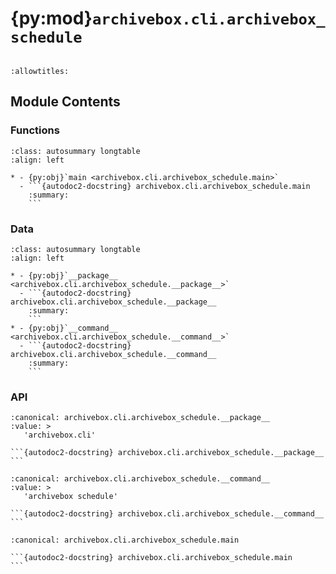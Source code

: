 # {py:mod}`archivebox.cli.archivebox_schedule`

```{py:module} archivebox.cli.archivebox_schedule
```

```{autodoc2-docstring} archivebox.cli.archivebox_schedule
:allowtitles:
```

## Module Contents

### Functions

````{list-table}
:class: autosummary longtable
:align: left

* - {py:obj}`main <archivebox.cli.archivebox_schedule.main>`
  - ```{autodoc2-docstring} archivebox.cli.archivebox_schedule.main
    :summary:
    ```
````

### Data

````{list-table}
:class: autosummary longtable
:align: left

* - {py:obj}`__package__ <archivebox.cli.archivebox_schedule.__package__>`
  - ```{autodoc2-docstring} archivebox.cli.archivebox_schedule.__package__
    :summary:
    ```
* - {py:obj}`__command__ <archivebox.cli.archivebox_schedule.__command__>`
  - ```{autodoc2-docstring} archivebox.cli.archivebox_schedule.__command__
    :summary:
    ```
````

### API

````{py:data} __package__
:canonical: archivebox.cli.archivebox_schedule.__package__
:value: >
   'archivebox.cli'

```{autodoc2-docstring} archivebox.cli.archivebox_schedule.__package__
```

````

````{py:data} __command__
:canonical: archivebox.cli.archivebox_schedule.__command__
:value: >
   'archivebox schedule'

```{autodoc2-docstring} archivebox.cli.archivebox_schedule.__command__
```

````

````{py:function} main(args: typing.Optional[typing.List[str]] = None, stdin: typing.Optional[typing.IO] = None, pwd: typing.Optional[str] = None) -> None
:canonical: archivebox.cli.archivebox_schedule.main

```{autodoc2-docstring} archivebox.cli.archivebox_schedule.main
```
````
